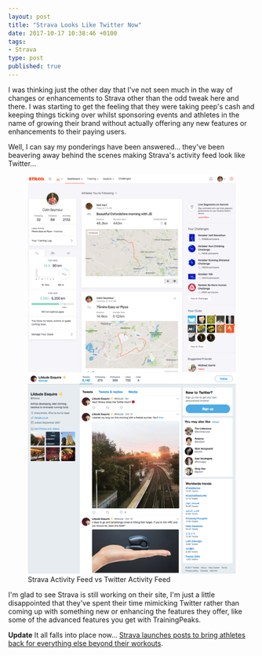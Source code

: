 ```yaml
---
layout: post
title: "Strava Looks Like Twitter Now"
date: 2017-10-17 10:38:46 +0100
tags:
- Strava
type: post
published: true
---
```


I was thinking just the other day that I've not seen much in the way of changes or enhancements to Strava other than the odd tweak here and there. I was starting to get the feeling that they were taking peep's cash and keeping things ticking over whilst sponsoring events and athletes in the name of growing their brand without actually offering any new features or enhancements to their paying users.

Well, I can say my ponderings have been answered...  they've been beavering away behind the scenes making Strava's activity feed look like Twitter...

<figure class="half">
<a href="/img/Strava-activity-feed-Oct17.png"><img src="/img/Strava-activity-feed-Oct17.png" alt="Strava Activity Feed - 17 Oct 2017" /></a>
<a href="/img/Twitter-activity-feed-Oct17.png"><img src="/img/Twitter-activity-feed-Oct17.png" alt="Twitter activity feed - 17 Oct 2017" /></a>
<figcaption>Strava Activity Feed vs Twitter Activity Feed</figcaption>
</figure>

I'm glad to see Strava is still working on their site, I'm just a little disappointed that they've spent their time mimicking Twitter rather than coming up with something new or enhancing the features they offer, like some of the advanced features you get with TrainingPeaks.

**Update** It all falls into place now... [Strava launches posts to bring athletes back for everything else beyond their workouts](https://techcrunch.com/2017/10/17/strava-launches-posts-to-bring-athletes-back-for-everything-else-beyond-their-workouts/).
